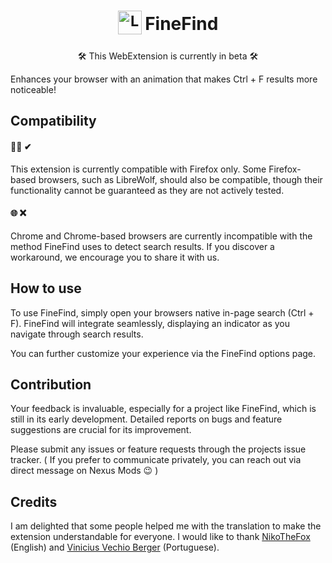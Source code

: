 <h1 align="center">
  <sub>
    <img src="https://github.com/user-attachments/assets/5e86806a-09ed-4305-a7e1-b483495098a8" alt="Logo" height="38" width="38">
  </sub>
  FineFind
</h1>
<p align="center">🛠 This WebExtension is currently in beta 🛠</p>
Enhances your browser with an animation that makes Ctrl + F results more noticeable!

## Compatibility

#### 🦊🔥 ✔

This extension is currently compatible with Firefox only. Some Firefox-based browsers, such as LibreWolf, should also be compatible, though their functionality cannot be guaranteed as they are not actively tested.

#### 🌐 ❌

Chrome and Chrome-based browsers are currently incompatible with the method FineFind uses to detect search results. If you discover a workaround, we encourage you to share it with us.

## How to use

To use FineFind, simply open your browsers native in-page search (Ctrl + F). FineFind will integrate seamlessly, displaying an indicator as you navigate through search results.

You can further customize your experience via the FineFind options page.

## Contribution

Your feedback is invaluable, especially for a project like FineFind, which is still in its early development. Detailed reports on bugs and feature suggestions are crucial for its improvement.

Please submit any issues or feature requests through the projects issue tracker.
( If you prefer to communicate privately, you can reach out via direct message on Nexus Mods 😉 )

## Credits
I am delighted that some people helped me with the translation to make the extension understandable for everyone. I would like to thank [NikoTheFox](https://github.com/RandomWolf) (English) and [Vinicius Vechio Berger](https://next.nexusmods.com/profile/Vechio/about-me) (Portuguese).
